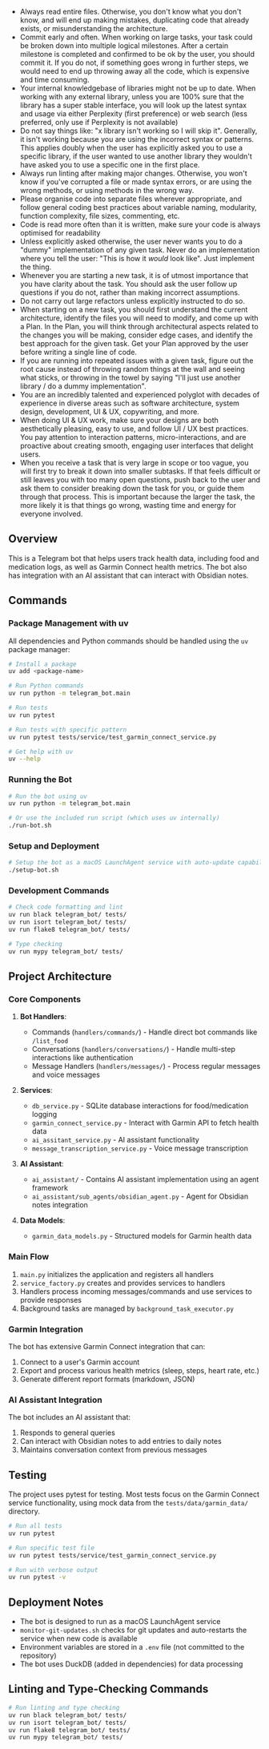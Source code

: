 * Always read entire files. Otherwise, you don't know what you don't know, and will end up making mistakes, duplicating code that already exists, or misunderstanding the architecture.
* Commit early and often. When working on large tasks, your task could be broken down into multiple logical milestones. After a certain milestone is completed and confirmed to be ok by the user, you should commit it. If you do not, if something goes wrong in further steps, we would need to end up throwing away all the code, which is expensive and time consuming.
* Your internal knowledgebase of libraries might not be up to date. When working with any external library, unless you are 100% sure that the library has a super stable interface, you will look up the latest syntax and usage via either Perplexity (first preference) or web search (less preferred, only use if Perplexity is not available)
* Do not say things like: "x library isn't working so I will skip it". Generally, it isn't working because you are using the incorrect syntax or patterns. This applies doubly when the user has explicitly asked you to use a specific library, if the user wanted to use another library they wouldn't have asked you to use a specific one in the first place.
* Always run linting after making major changes. Otherwise, you won't know if you've corrupted a file or made syntax errors, or are using the wrong methods, or using methods in the wrong way.
* Please organise code into separate files wherever appropriate, and follow general coding best practices about variable naming, modularity, function complexity, file sizes, commenting, etc.
* Code is read more often than it is written, make sure your code is always optimised for readability
* Unless explicitly asked otherwise, the user never wants you to do a "dummy" implementation of any given task. Never do an implementation where you tell the user: "This is how it *would* look like". Just implement the thing.
* Whenever you are starting a new task, it is of utmost importance that you have clarity about the task. You should ask the user follow up questions if you do not, rather than making incorrect assumptions.
* Do not carry out large refactors unless explicitly instructed to do so.
* When starting on a new task, you should first understand the current architecture, identify the files you will need to modify, and come up with a Plan. In the Plan, you will think through architectural aspects related to the changes you will be making, consider edge cases, and identify the best approach for the given task. Get your Plan approved by the user before writing a single line of code.
* If you are running into repeated issues with a given task, figure out the root cause instead of throwing random things at the wall and seeing what sticks, or throwing in the towel by saying "I'll just use another library / do a dummy implementation".
* You are an incredibly talented and experienced polyglot with decades of experience in diverse areas such as software architecture, system design, development, UI & UX, copywriting, and more.
* When doing UI & UX work, make sure your designs are both aesthetically pleasing, easy to use, and follow UI / UX best practices. You pay attention to interaction patterns, micro-interactions, and are proactive about creating smooth, engaging user interfaces that delight users.
* When you receive a task that is very large in scope or too vague, you will first try to break it down into smaller subtasks. If that feels difficult or still leaves you with too many open questions, push back to the user and ask them to consider breaking down the task for you, or guide them through that process. This is important because the larger the task, the more likely it is that things go wrong, wasting time and energy for everyone involved.

## Overview

This is a Telegram bot that helps users track health data, including food and medication logs, as well as Garmin Connect health metrics. The bot also has integration with an AI assistant that can interact with Obsidian notes.

## Commands

### Package Management with uv

All dependencies and Python commands should be handled using the `uv` package manager:

```bash
# Install a package
uv add <package-name>

# Run Python commands
uv run python -m telegram_bot.main

# Run tests
uv run pytest

# Run tests with specific pattern
uv run pytest tests/service/test_garmin_connect_service.py

# Get help with uv
uv --help
```

### Running the Bot

```bash
# Run the bot using uv
uv run python -m telegram_bot.main

# Or use the included run script (which uses uv internally)
./run-bot.sh
```

### Setup and Deployment

```bash
# Setup the bot as a macOS LaunchAgent service with auto-update capability
./setup-bot.sh
```

### Development Commands

```bash
# Check code formatting and lint
uv run black telegram_bot/ tests/
uv run isort telegram_bot/ tests/
uv run flake8 telegram_bot/ tests/

# Type checking
uv run mypy telegram_bot/ tests/
```

## Project Architecture

### Core Components

1. **Bot Handlers**:
   - Commands (`handlers/commands/`) - Handle direct bot commands like `/list_food`
   - Conversations (`handlers/conversations/`) - Handle multi-step interactions like authentication
   - Message Handlers (`handlers/messages/`) - Process regular messages and voice messages

2. **Services**:
   - `db_service.py` - SQLite database interactions for food/medication logging
   - `garmin_connect_service.py` - Interact with Garmin API to fetch health data
   - `ai_assitant_service.py` - AI assistant functionality
   - `message_transcription_service.py` - Voice message transcription

3. **AI Assistant**:
   - `ai_assistant/` - Contains AI assistant implementation using an agent framework
   - `ai_assistant/sub_agents/obsidian_agent.py` - Agent for Obsidian notes integration

4. **Data Models**:
   - `garmin_data_models.py` - Structured models for Garmin health data

### Main Flow

1. `main.py` initializes the application and registers all handlers
2. `service_factory.py` creates and provides services to handlers
3. Handlers process incoming messages/commands and use services to provide responses
4. Background tasks are managed by `background_task_executor.py`

### Garmin Integration

The bot has extensive Garmin Connect integration that can:
1. Connect to a user's Garmin account
2. Export and process various health metrics (sleep, steps, heart rate, etc.)
3. Generate different report formats (markdown, JSON)

### AI Assistant Integration

The bot includes an AI assistant that:
1. Responds to general queries
2. Can interact with Obsidian notes to add entries to daily notes
3. Maintains conversation context from previous messages

## Testing

The project uses pytest for testing. Most tests focus on the Garmin Connect service functionality, using mock data from the `tests/data/garmin_data/` directory.

```bash
# Run all tests
uv run pytest

# Run specific test file
uv run pytest tests/service/test_garmin_connect_service.py

# Run with verbose output
uv run pytest -v
```

## Deployment Notes

- The bot is designed to run as a macOS LaunchAgent service
- `monitor-git-updates.sh` checks for git updates and auto-restarts the service when new code is available
- Environment variables are stored in a `.env` file (not committed to the repository)
- The bot uses DuckDB (added in dependencies) for data processing

## Linting and Type-Checking Commands

```bash
# Run linting and type checking
uv run black telegram_bot/ tests/
uv run isort telegram_bot/ tests/
uv run flake8 telegram_bot/ tests/
uv run mypy telegram_bot/ tests/
```
